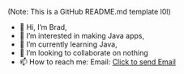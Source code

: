 (Note: This is a GitHub README.md template l0l)
- 👋 Hi, I’m Brad,
- 👀 I’m interested in making Java apps,
- 🌱 I’m currently learning Java,
- 💞️ I’m looking to collaborate on nothing
- 📫 How to reach me: Email: [Click to send Email](mailto:betabradlee@outlook.com)

<!---
StupidRepo/StupidRepo is a ✨ special ✨ repository because its `README.md` (this file) appears on your GitHub profile.
You can click the Preview link to take a look at your changes.
--->
